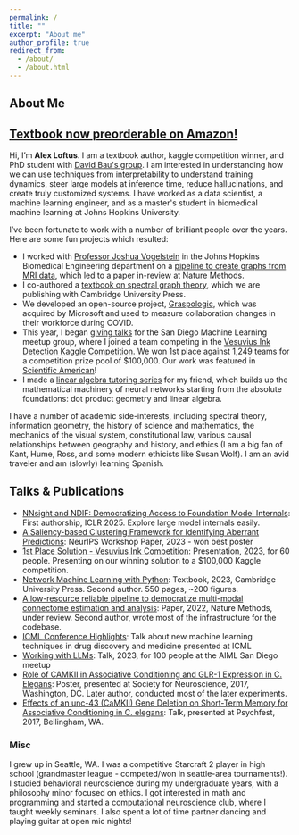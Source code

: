 ```yaml
---
permalink: /
title: ""
excerpt: "About me"
author_profile: true
redirect_from: 
  - /about/
  - /about.html
---
```


About Me
---

## [Textbook now preorderable on Amazon!](https://a.co/d/4IDM8d3)

Hi, I’m **Alex Loftus**. I am a textbook author, kaggle competition winner, and PhD student with [David Bau's group](https://baulab.info/). I am interested in understanding how we can use techniques from interpretability to understand training dynamics, steer large models at inference time, reduce hallucinations, and create truly customized systems. I have worked as a data scientist, a machine learning engineer, and as a master's student in biomedical machine learning at Johns Hopkins University.

I’ve been fortunate to work with a number of brilliant people over the years. Here are some fun projects which resulted:
 - I worked with [Professor Joshua Vogelstein](https://www.neurodata.io) in the Johns Hopkins Biomedical Engineering department on a [pipeline to create graphs from MRI data](https://github.com/neurodata/m2g), which led to a paper in-review at Nature Methods. 
 - I co-authored a [textbook on spectral graph theory](https://www.alex-loftus.com/files/textbook.pdf), which we are publishing with Cambridge University Press. 
 - We developed an open-source project, [Graspologic](https://www.github.com/microsoft/graspologic), which was acquired by Microsoft and used to measure collaboration changes in their workforce during COVID. 
 - This year, I began [giving talks](https://www.youtube.com/watch?v=V_hcmfdJzF8) for the San Diego Machine Learning meetup group, where I joined a team competing in the [Vesuvius Ink Detection Kaggle Competition](https://www.kaggle.com/competitions/vesuvius-challenge-ink-detection). We won 1st place against 1,249 teams for a competition prize pool of $100,000. Our work was featured in [Scientific American](https://x.com/AlexLoftus19/status/1828158652018237536)!
 - I made a [linear algebra tutoring series](https://youtube.com/playlist?list=PLlP-93ntHnnu-ETNlIfelO9C6T8VrADAh&si=iYEkHZXhZbq2jrQC) for my friend, which builds up the mathematical machinery of neural networks starting from the absolute foundations: dot product geometry and linear algebra.

I have a number of academic side-interests, including spectral theory, information geometry, the history of science and mathematics, the mechanics of the visual system, constitutional law, various causal relationships between geography and history, and ethics (I am a big fan of Kant, Hume, Ross, and some modern ethicists like Susan Wolf). I am an avid traveler and am (slowly) learning Spanish.

## Talks & Publications
- [NNsight and NDIF: Democratizing Access to Foundation Model Internals](https://openreview.net/forum?id=MxbEiFRf39): First authorship, ICLR 2025. Explore large model internals easily.
- [A Saliency-based Clustering Framework for Identifying Aberrant Predictions](https://arxiv.org/pdf/2311.06454.pdf): NeurIPS Workshop Paper, 2023 - won best poster
- [1st Place Solution - Vesuvius Ink Competition](https://www.youtube.com/watch?v=IWySc8s00P0): Presentation, 2023, for 60 people. Presenting on our winning solution to a \$100,000 Kaggle competition.
- [Network Machine Learning with Python](alex-loftus.com/files/textbook.pdf): Textbook, 2023, Cambridge University Press. Second author. 550 pages, ~200 figures.
- [A low-resource reliable pipeline to democratize multi-modal connectome estimation and analysis](https://www.biorxiv.org/content/10.1101/2021.11.01.466686v1): Paper, 2022, Nature Methods, under review. Second author, wrote most of the infrastructure for the codebase.
- [ICML Conference Highlights](https://www.youtube.com/watch?v=V_hcmfdJzF8): Talk about new machine learning techniques in drug discovery and medicine presented at ICML
- [Working with LLMs](https://lu.ma/aisd1): Talk, 2023, for 100 people at the AIML San Diego meetup
- [Role of CAMKII in Associative Conditioning and GLR-1 Expression in C. Elegans](https://imgur.com/a/f2TxUt9): Poster, presented at Society for Neuroscience, 2017, Washington, DC. Later author, conducted most of the later experiments.
- [Effects of an unc-43 (CaMKII) Gene Deletion on Short-Term Memory for Associative Conditioning in C. elegans](): Talk, presented at Psychfest, 2017, Bellingham, WA.

### Misc
I grew up in Seattle, WA. I was a competitive Starcraft 2 player in high school (grandmaster league - competed/won in seattle-area tournaments!). I studied behavioral neuroscience during my undergraduate years, with a philosophy minor focused on ethics. I got interested in math and programming and started a computational neuroscience club, where I taught weekly seminars. I also spent a lot of time partner dancing and playing guitar at open mic nights!